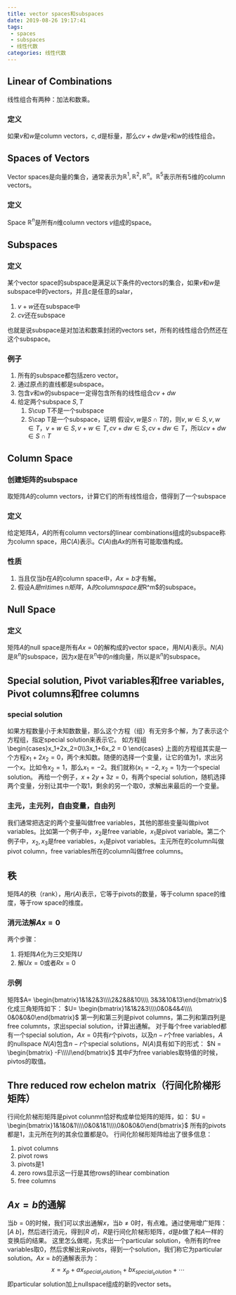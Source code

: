 ```yaml
---
title: vector spaces和subspaces
date: 2019-08-26 19:17:41
tags:
 - spaces
 - subspaces
 - 线性代数
categories: 线性代数
---
```


## Linear of Combinations
线性组合有两种：加法和数乘。

### 定义
如果$v$和$w$是column vectors，$c,d$是标量，那么$cv+dw$是$v$和$w$的线性组合。


## Spaces of Vectors
Vector spaces是向量的集合，通常表示为$\mathbb{R}^1,\mathbb{R}^2,\mathbb{R}^n$。$\mathbb{R}^5$表示所有$5$维的column vectors。
### 定义
Space $\mathbb{R}^n$是所有$n$维column vectors $v$组成的space。

## Subspaces
### 定义
某个vector space的subspace是满足以下条件的vectors的集合，如果$v$和$w$是subspace中的vectors，并且$c$是任意的salar，
1. $v+w$还在subspace中
2. $cv$还在subspace

也就是说subspace是对加法和数乘封闭的vectors set，所有的线性组合仍然还在这个subspace。

### 例子
1. 所有的subspace都包括zero vector。
2. 通过原点的直线都是subspace。
3. 包含$v$和$w$的subspace一定得包含所有的线性组合$cv+dw$
4. 给定两个subspace $S,T$
    1. S\cup T不是一个subspace
    2. S\cap T是一个subspace，证明
    假设$v,w$是$S\cap T$的，则$v,w\in S, v,w\in T$，$v+w\in S, v+w\in T, cv+dw \in S, cv+dw \in T$，所以$cv+dw \in S\cap T$


## Column Space
### 创建矩阵的subspace
取矩阵$A$的column vectors，计算它们的所有线性组合，借得到了一个subspace

### 定义
给定矩阵$A$，$A$的所有column vectors的linear combinations组成的subspace称为column space，用$C(A)$表示。$C(A)$由$Ax$的所有可能取值构成。

### 性质
1. 当且仅当$b$在$A$的column space中，$Ax=b$才有解。
2. 假设A$是$m\times n$矩阵，$A$的column space是$R^m$的subspace。

## Null Space
### 定义
矩阵$A$的null space是所有$Ax=0$的解构成的vector space，用$N(A)$表示。$N(A)$是$\mathbb{R}^n$的subspace，因为$x$是在$\mathbb{R}^n$中的$n$维向量，所以是$\mathbb{R}^n$的subspace。

## Special solution, Pivot variables和free variables, Pivot columns和free columns
### special solution
如果方程数量小于未知数数量，那么这个方程（组）有无穷多个解，为了表示这个方程组，指定special solution来表示它。
如方程组
\begin{cases}x_1+2x_2=0\\\\3x_1+6x_2 = 0 \end{cases}
上面的方程组其实是一个方程$x_1+2x_2=0$，两个未知数。随便的选择一个变量，让它的值为$1$，求出另一个$x$。比如令$x_2 = 1$，那么$x_1 = -2$。我们就称$(x_1=-2,x_2=1)$为一个special solution。
再给一个例子，$x+2y+3z=0$，有两个special solution，随机选择两个变量，分别让其中一个取$1$，剩余的另一个取$0$，求解出来最后的一个变量。
### 主元，主元列，自由变量，自由列
我们通常把选定的两个变量叫做free variables，其他的那些变量叫做pivot variables。比如第一个例子中，$x_2$是free variable，$x_1$是pivot variable。第二个例子中，$x_2, x_3$是free variables，$x_1$是pivot variables。主元所在的column叫做pivot column，free variables所在的column叫做free columns。

## 秩
矩阵$A$的秩（rank），用$r(A)$表示，它等于pivots的数量，等于column space的维度，等于row space的维度。


### 消元法解$Ax=0$
两个步骤：
1. 将矩阵$A$化为三交矩阵$U$
2. 解$Ux=0$或者$Rx=0$

### 示例
矩阵$A= \begin{bmatrix}1&1&2&3\\\\2&2&8&10\\\\ 3&3&10&13\end{bmatrix}$
化成三角矩阵如下：
$U= \begin{bmatrix}1&1&2&3\\\\0&0&4&4\\\\ 0&0&0&0\end{bmatrix}$
第一列和第三列是pivot columns，第二列和第四列是free columnts，求出special solution，计算出通解。
对于每个free variabled都有一个special solution，$Ax=0$共有$r$个pivots，以及$n-r$个free variables，$A$的nullspace $N(A)$包含$n-r$个special solutions，$N(A)$具有如下的形式：
$N = \begin{bmatrix} -F\\\\I\end{bmatrix}$
其中$F$为free variables取特值的时候，pivtos的取值。

## Thre reduced row echelon matrix（行间化阶梯形矩阵）
行间化阶梯形矩阵是pivot colunmn恰好构成单位矩阵的矩阵，如：
$U = \begin{bmatrix}1&1&0&1\\\\0&0&1&1\\\\0&0&0&0\end{bmatrix}$
所有的pivots都是$1$，主元所在列的其余位置都是$0$。
行间化阶梯形矩阵给出了很多信息：
1. pivot columns
2. pivot rows
3. pivots是$1$
4. zero rows显示这一行是其他rows的lihear combination
5. free columns


## $Ax=b$的通解
当$b=0$的时候，我们可以求出通解$x$，当$b\neq 0$时，有点难。通过使用增广矩阵：$\left[A\ b\right]$，然后进行消元，得到$\left[R\ d\right]$，$R$是行间化阶梯形矩阵，$d$是$b$做了和$A$一样的变换后的结果。
这里怎么做呢，先求出一个particular solution，令所有的free variables取$0$，然后求解出来pivots，得到一个solution，我们称它为particular solution。$Ax=b$的通解表示为：
$$x = x_p + a x_{special_solution_1} + b x_{special_solution} + \cdots$$
即particular solution加上nullspace组成的新的vector sets。

